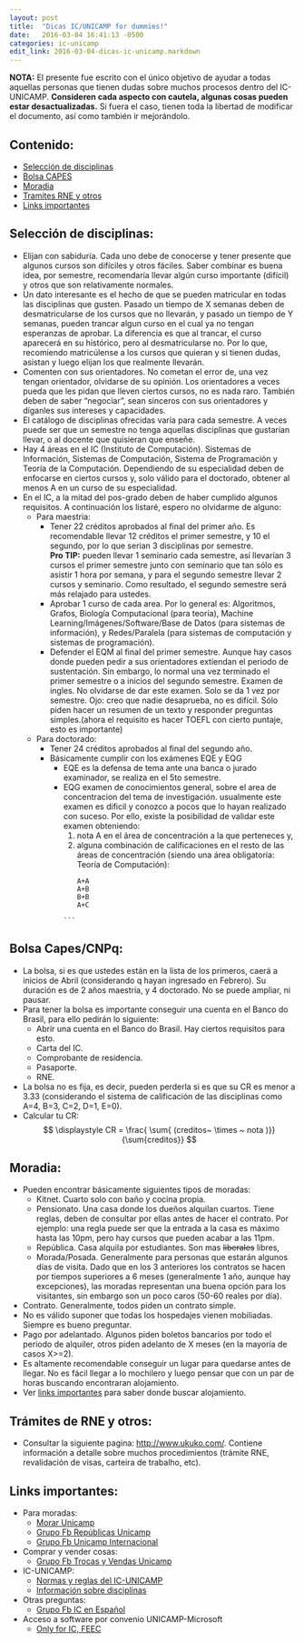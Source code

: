 ```yaml
---
layout: post
title:  "Dicas IC/UNICAMP for dummies!"
date:   2016-03-04 16:41:13 -0500
categories: ic-unicamp
edit_link: 2016-03-04-dicas-ic-unicamp.markdown
---
```



<div class="alert alert info">
 <strong>NOTA:</strong> 
El presente fue escrito con el único objetivo de ayudar a todas aquellas personas que tienen dudas sobre muchos procesos dentro del IC-UNICAMP. <b>Consideren cada aspecto con cautela, algunas cosas pueden estar desactualizadas.</b> Si fuera el caso, tienen toda la libertad de modificar el documento, así como también ir mejorándolo. 
</div>

## Contenido:
* [Selección de disciplinas](#seleccion-disciplinas)
* [Bolsa CAPES](#bolsa-capes)
* [Moradia](#moradia)
* [Tramites RNE y otros](#tramites)
* [Links importantes](#links-importantes)


## Selección de disciplinas:<a id="seleccion-disciplinas"></a> 
* Elijan con sabiduría. Cada uno debe de conocerse y tener presente que algunos cursos son difíciles y otros fáciles. Saber combinar es buena idea, por semestre, recomendaría llevar algún curso importante (difícil) y otros que son relativamente normales.
* Un dato interesante es el hecho de que se pueden matricular en todas las disciplinas que gusten. Pasado un tiempo de X semanas deben de desmatricularse de los cursos que no llevarán, y pasado un tiempo de Y semanas, pueden trancar algun curso en el cual ya no tengan esperanzas de aprobar. La diferencia es que al trancar, el curso aparecerá en su histórico, pero al desmatricularse no. Por lo que, recomiendo matricúlense a los cursos que quieran y si tienen dudas, asistan y luego elijan los que realmente llevarán.
* Comenten con sus orientadores. No cometan el error de, una vez tengan orientador, olvidarse de su opinión. Los orientadores a veces pueda que les pidan que lleven ciertos cursos, no es nada raro. También deben de saber “negociar”, sean sinceros con sus orientadores y díganles sus intereses y capacidades.
* El catálogo de disciplinas ofrecidas varía para cada semestre. A veces puede ser que un semestre no tenga aquellas disciplinas que gustarían llevar, o al docente que quisieran que enseñe.
* Hay 4 áreas en el IC (Instituto de Computación). Sistemas de Información, Sistemas de Computación, Sistema de Programación y Teoría de la Computación. Dependiendo de su especialidad deben de enfocarse en ciertos cursos y, solo válido para el doctorado, obtener al menos A en un curso de su especialidad.
* En el IC, a la mitad del pos-grado deben de haber cumplido algunos requisitos. A continuación los listaré, espero no olvidarme de alguno:
  * Para maestria:
      * Tener 22 créditos aprobados al final del primer año. Es recomendable llevar 12 créditos el primer semestre, y 10 el segundo, por lo que serian 3 disciplinas por semestre.
        <div class="alert alert-success"><strong>Pro TIP:</strong> pueden llevar 1 seminario cada semestre, así llevarían 3 cursos el primer semestre junto con seminario que tan sólo es asistir 1 hora por semana, y para el segundo semestre llevar 2 cursos y seminario. Como resultado, el segundo semestre será más relajado para ustedes. </div>
      * Aprobar 1 curso de cada area. Por lo general es: Algoritmos, Grafos, Biología Computacional (para teoría), Machine Learning/Imágenes/Software/Base de Datos (para sistemas de información), y Redes/Paralela (para sistemas de computación y sistemas de programación).
      * Defender el EQM al final del primer semestre. Aunque hay casos donde pueden pedir a sus orientadores extiendan el periodo de sustentación. Sin embargo, lo normal una vez terminado el primer semestre o a inicios del segundo semestre.
  Examen de ingles. No olvidarse de dar este examen. Solo se da 1 vez por semestre. Ojo: creo que nadie desaprueba, no es difícil. Sólo piden hacer un resumen de un texto y responder preguntas simples.(ahora el requisito es hacer TOEFL con cierto puntaje, esto es importante)
  * Para doctorado:
      * Tener 24 créditos aprobados al final del segundo año.
      * Básicamente cumplir con los exámenes EQE y EQG
          * EQE es la defensa de tema ante una banca o jurado examinador, se realiza en el 5to semestre.
          * EQG examen de conocimientos general, sobre el area de concentracion del tema de investigación. usualmente este examen es dificil y conozco a pocos que lo hayan realizado con suceso. Por ello, existe la posibilidad de validar este examen obteniendo:
              1) nota A en el área de concentración a la que perteneces y,
              2) alguna combinación de calificaciones en el resto de las áreas de concentración (siendo una área obligatoria: Teoría de Computación):
                  ```
                  A+A
                  A+B
                  B+B
                  A+C
                ```

## Bolsa Capes/CNPq: <a id="bolsa-capes"></a>
* La bolsa, si es que ustedes están en la lista de los primeros, caerá a inicios de Abril (considerando q hayan ingresado en Febrero). Su duración es de 2 años maestría, y 4 doctorado. No se puede ampliar, ni pausar.
* Para tener la bolsa es importante conseguir una cuenta en el Banco do Brasil, para ello pedirán lo siguiente:
    * Abrir una cuenta en el Banco do Brasil. Hay ciertos requisitos para esto. 
    * Carta del IC.
    * Comprobante de residencia.
    * Pasaporte.
    * RNE.
* La bolsa no es fija, es decir, pueden perderla si es que su CR es menor a 3.33 (considerando el sistema de calificación de las disciplinas como A=4, B=3, C=2, D=1, E=0).
* Calcular tu CR: $$ \displaystyle CR = \frac{ \sum{ (creditos~  \times ~ nota )}}{\sum{creditos}} $$
        
## Moradia: <a id="moradia"></a>
* Pueden encontrar básicamente siguientes tipos de moradas:
    * Kitnet. Cuarto solo con baño y cocina propia.
    * Pensionato. Una casa donde los dueños alquilan cuartos. Tiene reglas, deben de consultar por ellas antes de hacer el contrato. Por ejemplo: una regla puede ser que la entrada a la casa es máximo hasta las 10pm, pero hay cursos que pueden acabar a las 11pm.
    * República. Casa alquila por estudiantes. Son mas <strike>liberales</strike> libres, 
    * Morada/Posada. Generalmente para personas que estarán algunos días de visita. Dado que en los 3 anteriores los contratos se hacen por tiempos superiores a 6 meses (generalmente 1 año, aunque hay excepciones), las moradas representan una buena opción para los visitantes, sin embargo son un poco caros (50-60 reales por día).
* Contrato. Generalmente, todos piden un contrato simple.
* No es válido suponer que todas los hospedajes vienen mobiliadas. Siempre es bueno preguntar.
* Pago por adelantado. Algunos piden boletos bancarios por todo el periodo de alquiler, otros piden adelanto de X meses (en la mayoría de casos X>=2).
* Es altamente recomendable conseguir un lugar para quedarse antes de llegar. No es fácil llegar a lo mochilero y luego pensar que con un par de horas buscando encontraran alojamiento.
* Ver [links importantes](#links-importantes) para saber donde buscar alojamiento.

## Trámites de RNE y otros: <a id="tramites"></a>
* Consultar la siguiente pagina: http://www.ukuko.com/. Contiene información a detalle sobre muchos procedimientos (trámite RNE, revalidación de visas, carteira de trabalho, etc).

## Links importantes: <a id="links-importantes"></a>
* Para moradas:
    * [Morar Unicamp](http://morarunicamp.com.br/)
    * [Grupo Fb Repúblicas Unicamp](https://www.facebook.com/groups/repsunicamp/)
    * [Grupo Fb Unicamp Internacional](https://www.facebook.com/unicampinternacional/)
* Comprar y vender cosas:
    * [Grupo Fb Trocas y Vendas Unicamp](https://www.facebook.com/groups/trocasevendasunicamp/)
* IC-UNICAMP:
  * [Normas y reglas del IC-UNICAMP](http://www.ic.unicamp.br/node/1366)
  * [Información sobre disciplinas](http://www.ic.unicamp.br/pos/disciplinas)
* Otras preguntas:
  * [Grupo Fb IC en Español](https://www.facebook.com/groups/482184358537768/)
* Acceso a software por convenio UNICAMP-Microsoft
  * [Only for IC, FEEC](https://lms.lab.ic.unicamp.br/)
